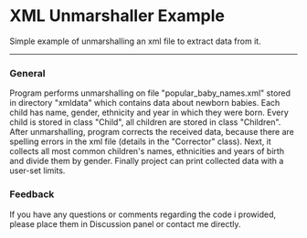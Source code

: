 # XML Unmarshaller Example
Simple example of unmarshalling an xml file to extract data from it.
___
### General
Program performs unmarshalling on file "popular_baby_names.xml" stored in directory "xmldata" which contains data about newborn babies. 
Each child has name, gender, ethnicity and year in which they were born.
Every child is stored in class "Child", all children are stored in class "Children".
After unmarshalling, program corrects the received data, because there are spelling errors in the xml file (details in the "Corrector" class).
Next, it collects all most common children's names, ethnicities and years of birth and divide them by gender.
Finally project can print collected data with a user-set limits.

### Feedback
If you have any questions or comments regarding the code i prowided, please place them in Discussion panel or contact me directly.
